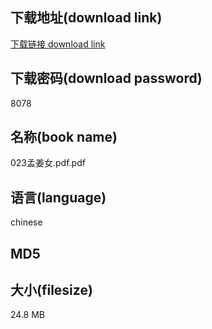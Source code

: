 ## 下载地址(download link)
[下载链接 download link](https://tutu365.netlify.app/?s=023%E5%AD%9F%E5%A7%9C%E5%A5%B3.pdf)

## 下载密码(download password)
8078

## 名称(book name)
023孟姜女.pdf.pdf

## 语言(language)
chinese

## MD5


## 大小(filesize)
24.8 MB
